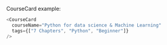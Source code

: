 CourseCard example:

```js
<CourseCard
  courseName="Python for data science & Machine Learning"
  tags={["7 Chapters", "Python", "Beginner"]}
/>
```
